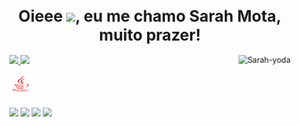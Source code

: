 <h1 align="center">Oieee <img src="https://raw.githubusercontent.com/MartinHeinz/MartinHeinz/master/wave.gif" width="30px">, eu me chamo Sarah Mota, muito prazer!</h1>

<div>
  <a href="https://beacons.ai/SarahMota">
    <img height="160" src="https://github-readme-stats.vercel.app/api?username=SarahMota&show_icons=true&hide=contribs,prs&cache_seconds=86400&theme=omni"/>
     <img height="190" src="https://github-readme-stats.vercel.app/api/top-langs/?username=SarahMota&layout=compact&cache_seconds=86400&theme=omni"/>
    <img align="right" alt="Sarah-yoda" src="https://i.pinimg.com/originals/73/c6/3a/73c63a1f41f1d3c42030d04344296c17.png" height="150">
    
  </a>
</div>

<div style="display: inline_block"><br>
  <img align="center" alt="Sarah-Java" height="30" width="40" src="https://raw.githubusercontent.com/devicons/devicon/master/icons/java/java-plain.svg">
<div>

##

<div>
 <a href = "mailto:sarahcoelhomota@hotmail.com"><img src="https://img.shields.io/badge/Microsoft_Outlook-0078D4?style=for-the-badge&logo=microsoft-outlook&logoColor=white" target="_blank"></a>
    <a href="https://www.duolingo.com/profile/Sarah__Mota"><img src="https://img.shields.io/badge/Duolingo-58CC02?style=for-the-badge&logo=Duolingo&logoColor=white" target="_blank"></a> 
  <a href="https://www.linkedin.com/in/sarah-mota-a43238234" target="_blank"><img src="https://img.shields.io/badge/-LinkedIn-%230077B5?style=for-the-badge&logo=linkedin&logoColor=white" target="_blank"></a> 
   <a href="https://instagram.com/sarahmotaa" target="_blank"><img src="https://img.shields.io/badge/-Instagram-%23E4405F?style=for-the-badge&logo=instagram&logoColor=white" target="_blank"></a>

</div>
